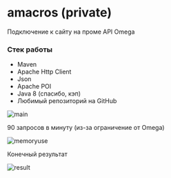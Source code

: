 # amacros (private)
Подключение к сайту на проме API Omega

### Стек работы
- Maven
- Apache Http Client
- Json
- Apache POI
- Java 8 (спасибо, кэп)
- Любимый репозиторий на GitHub

![main](https://user-images.githubusercontent.com/41642071/133938071-dcc59c38-9de9-4a06-8b07-e172a3a1b9f4.png)

90 запросов в минуту (из-за ограничение от Omega)

![memoryuse](https://user-images.githubusercontent.com/41642071/133938160-ef7b5b12-c412-4127-915e-636352d1800e.jpg)

Конечный результат

![result](https://user-images.githubusercontent.com/41642071/133938186-89c9a12e-449f-43fb-84ca-839c943bbf51.png)